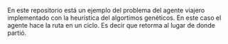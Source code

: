 En este repositorio está un ejemplo del problema del agente viajero implementado con la heurística del algortimos genéticos. En este caso el agente hace la ruta en un ciclo. Es decir que retorma al lugar de donde partió.
